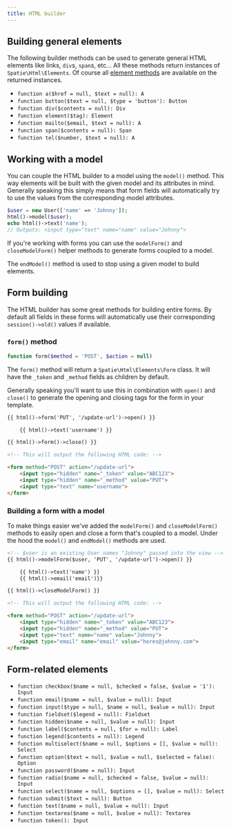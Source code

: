 ```yaml
---
title: HTML builder
---
```


## Building general elements

The following builder methods can be used to generate general HTML elements like links, `div`s, `span`s, etc... All these methods return instances of `Spatie\Html\Elements`. Of course all [element methods](/laravel-html/v1/general-usage/element-methods) are available on the returned instances.

- `function a($href = null, $text = null): A`
- `function button($text = null, $type = 'button'): Button`
- `function div($contents = null): Div`
- `function element($tag): Element`
- `function mailto($email, $text = null): A`
- `function span($contents = null): Span`
- `function tel($number, $text = null): A`


## Working with a model

You can couple the HTML builder to a model using the `model()` method. This way elements will be built with the given model and its attributes in mind. Generally speaking this simply means that form fields will automatically try to use the values from the corresponding model attributes.

```php
$user = new User(['name' => 'Johnny']);
html()->model($user);
echo html()->text('name');
// Outputs: <input type="text" name="name" value="Johnny">
```

If you're working with forms you can use the `modelForm()` and `closeModelForm()` helper methods to generate forms coupled to a model.

The `endModel()` method is used to stop using a given model to build elements.


## Form building

The HTML builder has some great methods for building entire forms. By default all fields in these forms will automatically use their corresponding `session()->old()` values if available.

### `form()` method

```php
function form($method = 'POST', $action = null)
```

The `form()` method will return a `Spatie\Html\Elements\Form` class. It will have the `_token` and `_method` fields as children by default.

Generally speaking you'll want to use this in combination with `open()` and `close()` to generate the opening and closing tags for the form in your template.

```html
{{ html()->form('PUT', '/update-url')->open() }}

    {{ html()->text('username') }}

{{ html()->form()->close() }}

<!-- This will output the following HTML code: -->

<form method="POST" action="/update-url">
    <input type="hidden" name="_token" value="ABC123">
    <input type="hidden" name="_method" value="PUT">
    <input type="text" name="username">
</form>
```

### Building a form with a model

To make things easier we've added the `modelForm()` and `closeModelForm()` methods to easily open and close a form that's coupled to a model. Under the hood the `model()` and `endModel()` methods are used.

```html
<!-- $user is an existing User names "Johnny" passed into the view -->
{{ html()->modelForm($user, 'PUT', '/update-url')->open() }}

    {{ html()->text('name') }}
    {{ html()->email('email')}}

{{ html()->closeModelForm() }}

<!-- This will output the following HTML code: -->

<form method="POST" action="/update-url">
    <input type="hidden" name="_token" value="ABC123">
    <input type="hidden" name="_method" value="PUT">
    <input type="text" name="name" value="Johnny">
    <input type="email" name="email" value="heres@johnny.com">
</form>
```

## Form-related elements

- `function checkbox($name = null, $checked = false, $value = '1'): Input`
- `function email($name = null, $value = null): Input`
- `function input($type = null, $name = null, $value = null): Input`
- `function fieldset($legend = null): Fieldset`
- `function hidden($name = null, $value = null): Input`
- `function label($contents = null, $for = null): Label`
- `function legend($contents = null): Legend`
- `function multiselect($name = null, $options = [], $value = null): Select`
- `function option($text = null, $value = null, $selected = false): Option`
- `function password($name = null): Input`
- `function radio($name = null, $checked = false, $value = null): Input`
- `function select($name = null, $options = [], $value = null): Select`
- `function submit($text = null): Button`
- `function text($name = null, $value = null): Input`
- `function textarea($name = null, $value = null): Textarea`
- `function token(): Input`
